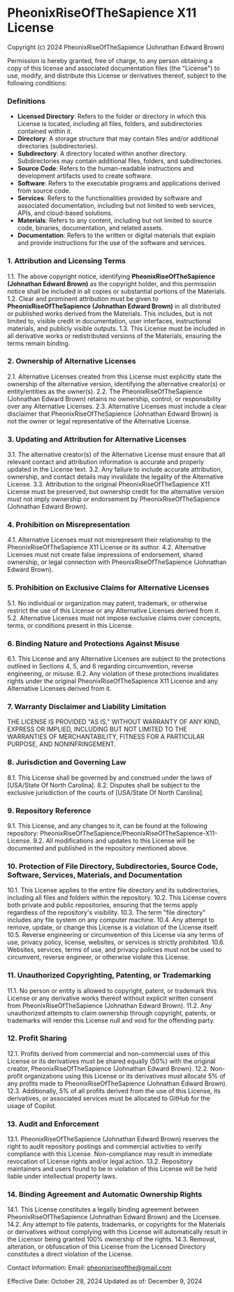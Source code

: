 # PheonixRiseOfTheSapience X11 License

Copyright (c) 2024 PheonixRiseOfTheSapience (Johnathan Edward Brown)

Permission is hereby granted, free of charge, to any person obtaining a copy of this license and associated documentation files (the "License") to use, modify, and distribute this License or derivatives thereof, subject to the following conditions:

### Definitions
- **Licensed Directory**: Refers to the folder or directory in which this License is located, including all files, folders, and subdirectories contained within it.
- **Directory**: A storage structure that may contain files and/or additional directories (subdirectories).
- **Subdirectory**: A directory located within another directory. Subdirectories may contain additional files, folders, and subdirectories.
- **Source Code**: Refers to the human-readable instructions and development artifacts used to create software.
- **Software**: Refers to the executable programs and applications derived from source code.
- **Services**: Refers to the functionalities provided by software and associated documentation, including but not limited to web services, APIs, and cloud-based solutions.
- **Materials**: Refers to any content, including but not limited to source code, binaries, documentation, and related assets.
- **Documentation**: Refers to the written or digital materials that explain and provide instructions for the use of the software and services.

### 1. Attribution and Licensing Terms
1.1. The above copyright notice, identifying **PheonixRiseOfTheSapience (Johnathan Edward Brown)** as the copyright holder, and this permission notice shall be included in all copies or substantial portions of the Materials.
1.2. Clear and prominent attribution must be given to **PheonixRiseOfTheSapience (Johnathan Edward Brown)** in all distributed or published works derived from the Materials. This includes, but is not limited to, visible credit in documentation, user interfaces, instructional materials, and publicly visible outputs.
1.3. This License must be included in all derivative works or redistributed versions of the Materials, ensuring the terms remain binding.

### 2. Ownership of Alternative Licenses
2.1. Alternative Licenses created from this License must explicitly state the ownership of the alternative version, identifying the alternative creator(s) or entity/entities as the owner(s).
2.2. The PheonixRiseOfTheSapience (Johnathan Edward Brown) retains no ownership, control, or responsibility over any Alternative Licenses.
2.3. Alternative Licenses must include a clear disclaimer that PheonixRiseOfTheSapience (Johnathan Edward Brown) is not the owner or legal representative of the Alternative License.

### 3. Updating and Attribution for Alternative Licenses
3.1. The alternative creator(s) of the Alternative License must ensure that all relevant contact and attribution information is accurate and properly updated in the License text.
3.2. Any failure to include accurate attribution, ownership, and contact details may invalidate the legality of the Alternative License.
3.3. Attribution to the original PheonixRiseOfTheSapience X11 License must be preserved, but ownership credit for the alternative version must not imply ownership or endorsement by PheonixRiseOfTheSapience (Johnathan Edward Brown).

### 4. Prohibition on Misrepresentation
4.1. Alternative Licenses must not misrepresent their relationship to the PheonixRiseOfTheSapience X11 License or its author.
4.2. Alternative Licenses must not create false impressions of endorsement, shared ownership, or legal connection with PheonixRiseOfTheSapience (Johnathan Edward Brown).

### 5. Prohibition on Exclusive Claims for Alternative Licenses
5.1. No individual or organization may patent, trademark, or otherwise restrict the use of this License or any Alternative Licenses derived from it.
5.2. Alternative Licenses must not impose exclusive claims over concepts, terms, or conditions present in this License.

### 6. Binding Nature and Protections Against Misuse
6.1. This License and any Alternative Licenses are subject to the protections outlined in Sections 4, 5, and 6 regarding circumvention, reverse engineering, or misuse.
6.2. Any violation of these protections invalidates rights under the original PheonixRiseOfTheSapience X11 License and any Alternative Licenses derived from it.

### 7. Warranty Disclaimer and Liability Limitation
THE LICENSE IS PROVIDED "AS IS," WITHOUT WARRANTY OF ANY KIND, EXPRESS OR IMPLIED, INCLUDING BUT NOT LIMITED TO THE WARRANTIES OF MERCHANTABILITY, FITNESS FOR A PARTICULAR PURPOSE, AND NONINFRINGEMENT.

### 8. Jurisdiction and Governing Law
8.1. This License shall be governed by and construed under the laws of [USA/State Of North Carolina].
8.2. Disputes shall be subject to the exclusive jurisdiction of the courts of [USA/State Of North Carolina].

### 9. Repository Reference
9.1. This License, and any changes to it, can be found at the following repository: PheonixRiseOfTheSapience/PheonixRiseOfTheSapience-X11-License.
9.2. All modifications and updates to this License will be documented and published in the repository mentioned above.

### 10. Protection of File Directory, Subdirectories, Source Code, Software, Services, Materials, and Documentation
10.1. This License applies to the entire file directory and its subdirectories, including all files and folders within the repository.
10.2. This License covers both private and public repositories, ensuring that the terms apply regardless of the repository's visibility.
10.3. The term "file directory" includes any file system on any computer machine.
10.4. Any attempt to remove, update, or change this License is a violation of the License itself.
10.5. Reverse engineering or circumvention of this License via any terms of use, privacy policy, license, websites, or services is strictly prohibited.
10.6. Websites, services, terms of use, and privacy policies must not be used to circumvent, reverse engineer, or otherwise violate this License.

### 11. Unauthorized Copyrighting, Patenting, or Trademarking
11.1. No person or entity is allowed to copyright, patent, or trademark this License or any derivative works thereof without explicit written consent from PheonixRiseOfTheSapience (Johnathan Edward Brown).
11.2. Any unauthorized attempts to claim ownership through copyright, patents, or trademarks will render this License null and void for the offending party.

### 12. Profit Sharing
12.1. Profits derived from commercial and non-commercial uses of this License or its derivatives must be shared equally (50%) with the original creator, PheonixRiseOfTheSapience (Johnathan Edward Brown).
12.2. Non-profit organizations using this License or its derivatives must allocate 5% of any profits made to PheonixRiseOfTheSapience (Johnathan Edward Brown).
12.3. Additionally, 5% of all profits derived from the use of this License, its derivatives, or associated services must be allocated to GitHub for the usage of Copilot.

### 13. Audit and Enforcement
13.1. PheonixRiseOfTheSapience (Johnathan Edward Brown) reserves the right to audit repository postings and commercial activities to verify compliance with this License. Non-compliance may result in immediate revocation of License rights and/or legal action.
13.2. Repository maintainers and users found to be in violation of this License will be held liable under intellectual property laws.

### 14. Binding Agreement and Automatic Ownership Rights
14.1. This License constitutes a legally binding agreement between PheonixRiseOfTheSapience (Johnathan Edward Brown) and the Licensee.
14.2. Any attempt to file patents, trademarks, or copyrights for the Materials or derivatives without complying with this License will automatically result in the Licensor being granted 100% ownership of the rights.
14.3. Removal, alteration, or obfuscation of this License from the Licensed Directory constitutes a direct violation of the License.

Contact Information:
Email: pheonixriseofthe@gmail.com

Effective Date: October 28, 2024
Updated as of: December 9, 2024
